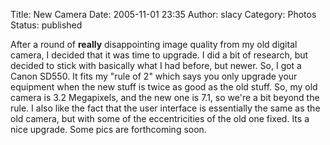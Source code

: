 Title: New Camera
Date: 2005-11-01 23:35
Author: slacy
Category: Photos
Status: published

After a round of **really** disappointing image quality from my old
digital camera, I decided that it was time to upgrade. I did a bit of
research, but decided to stick with basically what I had before, but
newer. So, I got a Canon SD550. It fits my "rule of 2" which says you
only upgrade your equipment when the new stuff is twice as good as the
old stuff. So, my old camera is 3.2 Megapixels, and the new one is 7.1,
so we're a bit beyond the rule. I also like the fact that the user
interface is essentially the same as the old camera, but with some of
the eccentricities of the old one fixed. Its a nice upgrade. Some pics
are forthcoming soon.
